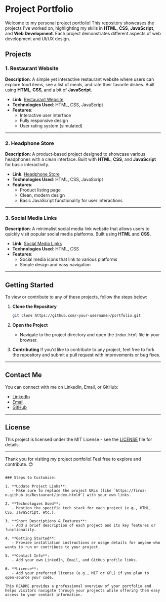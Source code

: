 # Project Portfolio

Welcome to my personal project portfolio! This repository showcases the projects I've worked on, highlighting my skills in **HTML**, **CSS**, **JavaScript**, and **Web Development**. Each project demonstrates different aspects of web development and UI/UX design.

## Projects

### 1. **Restaurant Website**
**Description**: A simple yet interactive restaurant website where users can explore food items, see a list of meals, and rate their favorite dishes. Built using **HTML**, **CSS**, and a bit of **JavaScript**.

- **Link**: [Restaurant Website](https://firoz-n.github.io/Restaurant/index.html#)
- **Technologies Used**: HTML, CSS, JavaScript
- **Features**:
  - Interactive user interface
  - Fully responsive design
  - User rating system (simulated)
  
---

### 2. **Headphone Store**
**Description**: A product-based project designed to showcase various headphones with a clean interface. Built with **HTML**, **CSS**, and **JavaScript** for basic interactivity.

- **Link**: [Headphone Store](https://firoz-n.github.io/HeadPhone-Store/)
- **Technologies Used**: HTML, CSS, JavaScript
- **Features**:
  - Product listing page
  - Clean, modern design
  - Basic JavaScript functionality for user interactions

---

### 3. **Social Media Links**
**Description**: A minimalist social media link website that allows users to quickly visit popular social media platforms. Built using **HTML** and **CSS**.

- **Link**: [Social Media Links](https://firoz-n.github.io/Social-Media-Links/)
- **Technologies Used**: HTML, CSS
- **Features**:
  - Social media icons that link to various platforms
  - Simple design and easy navigation
  
---

## Getting Started

To view or contribute to any of these projects, follow the steps below:

1. **Clone the Repository**
   ```bash
   git clone https://github.com/<your-username>/portfolio.git
   ```

2. **Open the Project**
   - Navigate to the project directory and open the `index.html` file in your browser.

3. **Contributing**
   If you'd like to contribute to any project, feel free to fork the repository and submit a pull request with improvements or bug fixes.

---

## Contact Me

You can connect with me on LinkedIn, Email, or GitHub:

- [LinkedIn](<your-linkedin-url>)
- [Email](<your-email-url>)
- [GitHub](<your-github-url>)

---

## License

This project is licensed under the MIT License - see the [LICENSE](LICENSE) file for details.

---

Thank you for visiting my project portfolio! Feel free to explore and contribute. 😊
```

### Steps to Customize:

1. **Update Project Links**: 
   - Make sure to replace the project URLs (like `https://firoz-n.github.io/Restaurant/index.html#`) with your own links.
   
2. **Technologies Used**: 
   - Mention the specific tech stack for each project (e.g., HTML, CSS, JavaScript, etc.).

3. **Short Descriptions & Features**: 
   - Add a brief description of each project and its key features or functionality.

4. **Getting Started**: 
   - Provide installation instructions or usage details for anyone who wants to run or contribute to your project.

5. **Contact Info**: 
   - Add your own LinkedIn, Email, and GitHub profile links.

6. **License**: 
   - Add your preferred license (e.g., MIT or GPL) if you plan to open-source your code.

This README provides a professional overview of your portfolio and helps visitors navigate through your projects while offering them easy access to your contact information.
